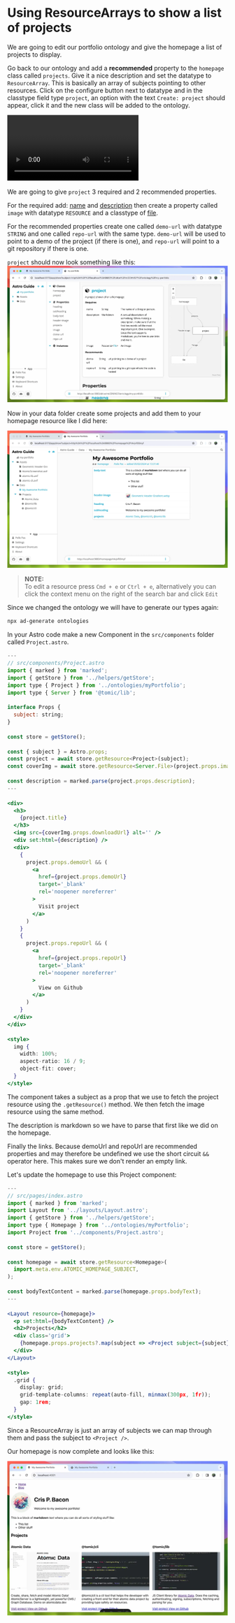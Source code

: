 # Using ResourceArrays to show a list of projects

We are going to edit our portfolio ontology and give the homepage a list of projects to display.

Go back to our ontology and add a **recommended** property to the `homepage` class called `projects`.
Give it a nice description and set the datatype to `ResourceArray`.
This is basically an array of subjects pointing to other resources.
Click on the configure button next to datatype and in the classtype field type `project`, an option with the text `Create: project` should appear, click it and the new class will be added to the ontology.

<video controls>
  <source src="videos/8-1.mp4">
</video>

We are going to give `project` 3 required and 2 recommended properties.

For the required add: [name](https://atomicdata.dev/properties/name) and [description](https://atomicdata.dev/properties/description) then create a property called `image` with datatype `RESOURCE` and a classtype of [file](https://atomicdata.dev/classes/File).

For the recommended properties create one called `demo-url` with datatype `STRING` and one called `repo-url` with the same type. `demo-url` will be used to point to a demo of the project (if there is one), and `repo-url` will point to a git repository if there is one.

`project` should now look something like this:
![](img/8-2.webp)

Now in your data folder create some projects and add them to your homepage resource like I did here:

![](img/8-3.webp)

> **NOTE:** </br>
> To edit a resource press `Cmd + e` or `Ctrl + e`, alternatively you can click the context menu on the right of the search bar and click `Edit`

Since we changed the ontology we will have to generate our types again:

```bash
npx ad-generate ontologies
```

In your Astro code make a new Component in the `src/components` folder called `Project.astro`.

```jsx
---
// src/components/Project.astro
import { marked } from 'marked';
import { getStore } from '../helpers/getStore';
import type { Project } from '../ontologies/myPortfolio';
import type { Server } from '@tomic/lib';

interface Props {
  subject: string;
}

const store = getStore();

const { subject } = Astro.props;
const project = await store.getResource<Project>(subject);
const coverImg = await store.getResource<Server.File>(project.props.image);

const description = marked.parse(project.props.description);
---

<div>
  <h3>
    {project.title}
  </h3>
  <img src={coverImg.props.downloadUrl} alt='' />
  <div set:html={description} />
  <div>
    {
      project.props.demoUrl && (
        <a
          href={project.props.demoUrl}
          target='_blank'
          rel='noopener noreferrer'
        >
          Visit project
        </a>
      )
    }
    {
      project.props.repoUrl && (
        <a
          href={project.props.repoUrl}
          target='_blank'
          rel='noopener noreferrer'
        >
          View on Github
        </a>
      )
    }
  </div>
</div>

<style>
  img {
    width: 100%;
    aspect-ratio: 16 / 9;
    object-fit: cover;
  }
</style>

```

The component takes a subject as a prop that we use to fetch the project resource using the `.getResource()` method.
We then fetch the image resource using the same method.

The description is markdown so we have to parse that first like we did on the homepage.

Finally the links. Because demoUrl and repoUrl are recommended properties and may therefore be undefined we use the short circuit `&&` operator here. This makes sure we don't render an empty link.

Let's update the homepage to use this Project component:

```jsx
---
// src/pages/index.astro
import { marked } from 'marked';
import Layout from '../layouts/Layout.astro';
import { getStore } from '../helpers/getStore';
import type { Homepage } from '../ontologies/myPortfolio';
import Project from '../components/Project.astro';

const store = getStore();

const homepage = await store.getResource<Homepage>(
  import.meta.env.ATOMIC_HOMEPAGE_SUBJECT,
);

const bodyTextContent = marked.parse(homepage.props.bodyText);
---

<Layout resource={homepage}>
  <p set:html={bodyTextContent} />
  <h2>Projects</h2>
  <div class='grid'>
    {homepage.props.projects?.map(subject => <Project subject={subject} />)}
  </div>
</Layout>

<style>
  .grid {
    display: grid;
    grid-template-columns: repeat(auto-fill, minmax(300px, 1fr));
    gap: 1rem;
  }
</style>
```

Since a ResourceArray is just an array of subjects we can map through them and pass the subject to `<Project />`.

Our homepage is now complete and looks like this:

![](img/8-4.webp)
